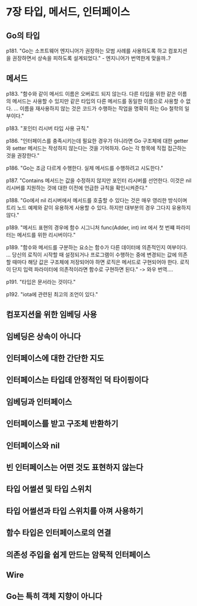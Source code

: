 # 7장 타입, 메서드, 인터페이스

## Go의 타입

p181. "Go는 소프트웨어 엔지니어가 권장하는 모범 사례를 사용하도록 하고 컴포지션을 권장하면서 상속을 피하도록 설계되었다." - 엔지니어가 번역한게 맞을까..?

## 메서드 

p183. "함수와 같이 메서드 이름은 오버로드 되지 않는다. 다른 타입을 위한 같은 이름의 메서드는 사용할 수 있지만 같은 타입의 다른 메서드를 동일한 이름으로 사용할 수 없다. ... 이름을 재사용하지 않는 것은 코드가 수행하는 작업을 명확히 하는 Go 철학의 일부이다."

p183. "포인터 리시버 타입 사용 규칙."

p186. "인터페이스를 충족시키는데 필요한 경우가 아니라면 Go 구조체에 대한 getter와 setter 메서드는 작성하지 않는다는 것을 기억하자. Go는 각 항목에 직접 접근하는 것을 권장한다." 

p186. "Go는 조금 다르게 수행한다. 실제 메서드를 수행하려고 시도한다."

p187. "Contains 메서드는 값을 수정하지 않지만 포인터 리시버를 선언한다. 이것은 nil 리시버를 지원하는 것에 대한 이전에 언급한 규칙을 확인시켜준다."

p188. "Go에서 nil 리시버에서 메서드를 호출할 수 있다는 것은 매우 영리한 방식이며 트리 노드 예제와 같이 유용하게 사용할 수 있다. 하지만 대부분의 경우 그다지 유용하지 않다."

p189. "메서드 표현의 경우에 함수 시그니처 func(Adder, int) int 에서 첫 번쨰 파라미터는 메서드를 위한 리시버이다."

p189. "함수와 메서드를 구분하는 요소는 함수가 다른 데이터에 의존적인지 여부이다. ... 당신의 로직이 시작할 때 설정되거나 프로그램이 수행하는 중에 변경되는 값에 의존할 때마다 해당 값은 구조체에 저장되어야 하면 로직은 메서드로 구현되어야 한다. 로직이 단지 입력 파라미터에 의존적이라면 함수로 구현하면 된다." -> 와우 번역.... 

p191. "타입은 문서라는 것이다."

p192. "iota에 관련된 최고의 조언이 있다."

## 컴포지션을 위한 임베딩 사용

## 임베딩은 상속이 아니다

## 인터페이스에 대한 간단한 지도

## 인터페이스는 타입데 안정적인 덕 타이핑이다

## 임베딩과 인터페이스

## 인터페이스를 받고 구조체 반환하기

## 인터페이스와 nil

## 빈 인터페이스는 어떤 것도 표현하지 않는다

## 타입 어썰션 및 타입 스위치

## 타입 어썰션과 타입 스위치를 아껴 사용하기

## 함수 타입은 인터페이스로의 연결

## 의존성 주입을 쉽게 만드는 암묵적 인터페이스

## Wire

## Go는 특히 객체 지향이 아니다